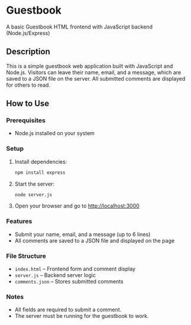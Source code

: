 # Guestbook
A basic Guestbook
HTML frontend with JavaScript backend (Node.js/Express)

## Description
This is a simple guestbook web application built with JavaScript and Node.js. Visitors can leave their name, email, and a message, which are saved to a JSON file on the server. All submitted comments are displayed for others to read.

## How to Use

### Prerequisites
- Node.js installed on your system

### Setup
1. Install dependencies:
   ```bash
   npm install express
   ```
2. Start the server:
   ```bash
   node server.js
   ```
3. Open your browser and go to [http://localhost:3000](http://localhost:3000)

### Features
- Submit your name, email, and a message (up to 6 lines)
- All comments are saved to a JSON file and displayed on the page

### File Structure
- `index.html` – Frontend form and comment display
- `server.js` – Backend server logic
- `comments.json` – Stores submitted comments

### Notes
- All fields are required to submit a comment.
- The server must be running for the guestbook to work.
